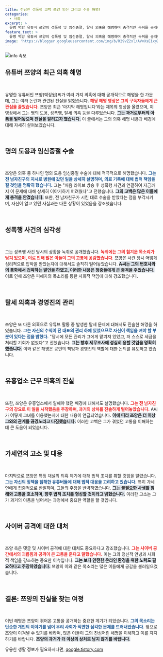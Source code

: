 ```yaml
---
title: 전남친 성폭행 고백 쯔양 임신 그리고 수술 해명!
categories:
  - 사회
excerpt: >
  유명 먹방 유튜버 쯔양이 성폭행 및 임신중절, 탈세 의혹을 해명하며 충격적인 녹취를 공개했다. 과거의 아픔을 되짚으며 진실을 밝힌 그녀의 용기에 이목이 집중되고 있다. 가세연에 대한 법적 대응도 예고하며 해당 사건의 향후 전개가 주목받고 있다.
feature_text: >
  유명 먹방 유튜버 쯔양이 성폭행 및 임신중절, 탈세 의혹을 해명하며 충격적인 녹취를 공개했다. 과거의 아픔을 되짚으며 진실을 밝힌 그녀의 용기에 이목이 집중되고 있다. 가세연에 대한 법적 대응도 예고하며 해당 사건의 향후 전개가 주목받고 있다.
image: 'https://blogger.googleusercontent.com/img/b/R29vZ2xl/AVvXsEixyZcFfHzMRdzZMjFBmAUKJYCLCGyLL1o632UiGVXcaFdKo_bkvkuCioo0uUKlGfBVcT3P84aROyZIXSBEx3Aw5nCQ3pTgDom1WDC4m8eifvWiAmWEEVb4x6G_l8C0QH225ldMjyaFvpxGEBGNO37VmDTDMHGhJPq73UglMfDca1-0aw/s1600/blogspot.png'
---
```


<p><img src="https://blogger.googleusercontent.com/img/b/R29vZ2xl/AVvXsEixyZcFfHzMRdzZMjFBmAUKJYCLCGyLL1o632UiGVXcaFdKo_bkvkuCioo0uUKlGfBVcT3P84aROyZIXSBEx3Aw5nCQ3pTgDom1WDC4m8eifvWiAmWEEVb4x6G_l8C0QH225ldMjyaFvpxGEBGNO37VmDTDMHGhJPq73UglMfDca1-0aw/s1600/blogspot.png" alt="info 속보" /></p>

<h2 data-ke-size="size26">유튜버 쯔양의 최근 의혹 해명</h2>

<p data-ke-size="size16">&nbsp;</p>

<p data-ke-size="size16">유명한 유튜버인 쯔양(박정원)씨가 여러 가지 의혹에 대해 공개적으로 해명을 한 가운데, 그는 여러 논란과 관련된 진실을 밝혔습니다. <b><span style="color: #ee2323;">해당 해명 영상은 그의 구독자들에게 큰 관심을 끌었습니다.</span></b> 쯔양은 최근 '마지막 해명입니다'라는 제목의 영상을 올렸으며, 이 영상에서 그는 명의 도용, 성폭행, 탈세 의혹 등을 다루었습니다. <b><span style="background-color: #21538527;">그는 과거로부터의 아픔을 털어놓으며 진실을 알리고자 했습니다.</span></b> 이 글에서는 그의 의혹 해명 내용과 배경에 대해 자세히 살펴보겠습니다.</p>

<p data-ke-size="size16">&nbsp;</p>

<h2 data-ke-size="size26">명의 도용과 임신중절 수술</h2>

<p data-ke-size="size16">&nbsp;</p>

<p data-ke-size="size16">쯔양은 의혹 중 하나인 명의 도용 임신중절 수술에 대해 적극적으로 해명했습니다. <b><span style="color: #1a5490;">그는 전 남자친구의 지시로 병원에 갔던 일을 상세히 설명하며, 의료 기록에 대해 법적 책임을 질 것임을 명확히 했습니다.</span></b> 그는 "처음 라이브 방송 후 성폭행 사건과 연결하여 지금까지 이 문제에 대해 상세히 이야기하기 어려웠다"고 전했습니다. <b><span style="background-color: #21538527;">그의 고백은 많은 이들에게 충격을 안겼습니다.</span></b> 또한, 전 남자친구가 시킨 대로 수술을 받았다는 점을 부각시키며, 자신이 알고 있던 사실과는 다른 상황이 있었음을 강조했습니다.</p>

<p data-ke-size="size16">&nbsp;</p>

<h2 data-ke-size="size26">성폭행 사건의 심각성</h2>

<p data-ke-size="size16">&nbsp;</p>

<p data-ke-size="size16">그는 성폭행 사건 당시의 상황을 녹취로 공개했습니다. <b><span style="color: #ee2323;">녹취에는 그의 힘겨운 목소리가 담겨 있으며, 이로 인해 많은 이들이 그의 고통에 공감했습니다.</span></b> 쯔양은 사건 당시 어떻게 심리적으로 압박을 받았는지에 대해서도 솔직히 털어놓았습니다. <b><span style="background-color: #21538527;">A씨는 그의 변호사와의 통화에서 겁박하는 발언을 하였고, 이러한 내용은 청중들에게 큰 충격을 주었습니다.</span></b> 이로 인해 쯔양은 피해자의 목소리를 통한 사회적 책임에 대해 강조했습니다.</p>

<p data-ke-size="size16">&nbsp;</p>

<h2 data-ke-size="size26">탈세 의혹과 경영진의 관리</h2>

<p data-ke-size="size16">&nbsp;</p>

<p data-ke-size="size16">쯔양은 또 다른 의혹으로 유튜브 활동 중 발생한 탈세 문제에 대해서도 진솔한 해명을 하였습니다. <b><span style="color: #1a5490;">그는 자신의 수익이 전 대표의 관리 하에 있었으므로 자신이 책임을 져야 할 부분이 있다는 점을 밝혔다.</span></b> "당시에 모든 관리가 그에게 맡겨져 있었고, 저 스스로 세금을 처리할 기회가 없었다"고 전했습니다. <b><span style="background-color: #21538527;">그는 향후 세무조사에 성실히 응할 것임을 명확히 했습니다.</span></b> 이와 같은 해명은 공인의 책임과 경영진의 역할에 대한 논의를 유도하고 있습니다.</p>

<p data-ke-size="size16">&nbsp;</p>

<h2 data-ke-size="size26">유흥업소 근무 의혹의 진실</h2>

<p data-ke-size="size16">&nbsp;</p>

<p data-ke-size="size16">또한, 쯔양은 유흥업소에서 일해야 했던 배경에 대해서도 설명했습니다. <b><span style="color: #ee2323;">그는 전 남자친구의 강요로 이 일을 시작했음을 주장하며, 과거의 상처를 진솔하게 털어놓았습니다.</span></b> A씨가 어떻게 그녀를 이용했는지에 대한 내용이 언급되었습니다. <b><span style="background-color: #21538527;">이에 따라 쯔양은 더 이상 그와의 관계를 끊겠노라고 다짐했습니다.</span></b> 이러한 고백은 그가 겪었던 고통을 이해하는 데 큰 도움이 되었습니다.</p>

<p data-ke-size="size16">&nbsp;</p>

<h2 data-ke-size="size26">가세연의 고소 및 대응</h2>

<p data-ke-size="size16">&nbsp;</p>

<p data-ke-size="size16">마지막으로 쯔양은 특정 채널의 의혹 제기에 대해 법적 조치를 취할 것임을 알렸습니다. <b><span style="color: #1a5490;">그는 자신의 정책을 침해한 유튜버들에 대해 법적 대응을 고려하고 있습니다.</span></b> 특히 가세연에게 집중적으로 반발하며, 그들의 주장을 반박하였습니다. <b><span style="background-color: #21538527;">그는 불필요한 사생활 침해와 고통을 호소하며, 향후 법적 조치를 형성할 것이라고 밝혔습니다.</span></b> 이러한 고소는 그가 과거의 아픔을 넘어서는 과정에서 중요한 역할을 할 것입니다.</p>

<p data-ke-size="size16">&nbsp;</p>

<h2 data-ke-size="size26">사이버 공격에 대한 대처</h2>

<p data-ke-size="size16">&nbsp;</p>

<p data-ke-size="size16">쯔양 측은 댓글 및 사이버 공격에 대한 대처도 중요하다고 강조했습니다. <b><span style="color: #ee2323;">그는 사이버 공간에서의 괴롭힘과 공격이 큰 고통을 준다고 말했습니다.</span></b> 이는 그의 정신적 안녕과 사회적 책임을 강조하는 중요한 이슈입니다. <b><span style="background-color: #21538527;">그는 보다 안전한 온라인 환경을 위한 노력도 필요하다고 주장하였습니다.</span></b> 쯔양의 이와 같은 목소리는 많은 이들에게 공감을 불러일으켰습니다.</p>

<p data-ke-size="size16">&nbsp;</p>

<h2 data-ke-size="size26">결론: 쯔양의 진실을 찾는 여정</h2>

<p data-ke-size="size16">&nbsp;</p>

<p data-ke-size="size16">이번 해명은 쯔양이 겪어온 고통을 공개하는 중요한 계기가 되었습니다. <b><span style="color: #1a5490;">그의 목소리는 단순한 개인의 이야기를 넘어 우리 사회가 직면한 심각한 문제를 드러내었습니다.</span></b> 앞으로 쯔양이 이겨낼 수 있기를 바라며, 많은 이들이 그의 진심어린 해명을 이해하고 이를 지지하기를 바랍니다. <b><span style="background-color: #21538527;">쯔양의 과거가 더 이상의 상처로 남지 않기를 바랍니다.</span></b></p>
유용한 생활 정보가 필요하시다면, <a href="https://qoogle.tistory.com" rel="dofollow">qoogle.tistory.com</a>


